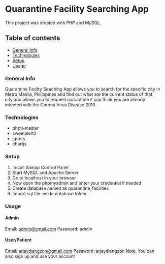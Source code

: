# Quarantine Facility Searching App
This project was created with PHP and MySQL.

## Table of contents
* [General Info](#general-info)
* [Technologies](#technologies)
* [Setup](#setup)
* [Usage](#usage)

### General Info
Quarantine Facilty Seaching App allows you to search for the specific city in Metro Manila, Philippines and find out what are the current status of that city and allows you to request quarantine if you think you are already infected with the Corona Virus Disease 2019. 

### Technologies
* phpti-master
* sweetalert2
* jquery
* chartjs


### Setup
1. Install Xampp Control Panel
2. Start MySQL and Apache Server
3. Go to localhost in your browser
4. Now open the phpmyadmin and enter your credential if needed
5. Create database named as quarantine_facilities
6. Import sql file inside database folder

### Usage
#### Admin
Email: admin@gmail.com
Password: admin
#### User/Patient
Email: arjaydiangzon@gmail.com
Password: arjaydiangzon
Note: You can also sign up and use your account

